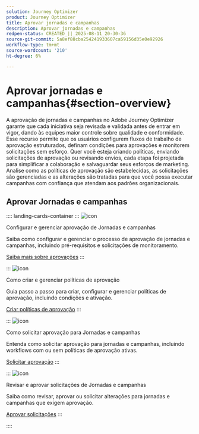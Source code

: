 ```yaml
---
solution: Journey Optimizer
product: Journey Optimizer
title: Aprovar jornadas e campanhas
description: Aprovar jornadas e campanhas
redpen-status: CREATED_||_2025-08-11_20-30-36
source-git-commit: 5a8ef88cba254241933607ca59156d35e0e92926
workflow-type: tm+mt
source-wordcount: '210'
ht-degree: 6%

---
```



# Aprovar jornadas e campanhas{#section-overview}

A aprovação de jornadas e campanhas no Adobe Journey Optimizer garante que cada iniciativa seja revisada e validada antes de entrar em vigor, dando às equipes maior controle sobre qualidade e conformidade. Esse recurso permite que os usuários configurem fluxos de trabalho de aprovação estruturados, definam condições para aprovações e monitorem solicitações sem esforço. Quer você esteja criando políticas, enviando solicitações de aprovação ou revisando envios, cada etapa foi projetada para simplificar a colaboração e salvaguardar seus esforços de marketing. Analise como as políticas de aprovação são estabelecidas, as solicitações são gerenciadas e as alterações são tratadas para que você possa executar campanhas com confiança que atendam aos padrões organizacionais.

## Aprovar Jornadas e campanhas

:::: landing-cards-container
:::
![icon](https://cdn.experienceleague.adobe.com/icons/book.svg?lang=pt-BR)

Configurar e gerenciar aprovação de Jornadas e campanhas

Saiba como configurar e gerenciar o processo de aprovação de jornadas e campanhas, incluindo pré-requisitos e solicitações de monitoramento.

[Saiba mais sobre aprovações](../using/test-approve/gs-approval.md)
:::

:::
![icon](https://cdn.experienceleague.adobe.com/icons/gear.svg?lang=pt-BR)

Como criar e gerenciar políticas de aprovação

Guia passo a passo para criar, configurar e gerenciar políticas de aprovação, incluindo condições e ativação.

[Criar políticas de aprovação](../using/test-approve/approval-policies.md)
:::

:::
![icon](https://cdn.experienceleague.adobe.com/icons/list-check.svg?lang=pt-BR)

Como solicitar aprovação para Jornadas e campanhas

Entenda como solicitar aprovação para jornadas e campanhas, incluindo workflows com ou sem políticas de aprovação ativas.

[Solicitar aprovação](../using/test-approve/request-approval.md)
:::

:::
![icon](https://cdn.experienceleague.adobe.com/icons/shield-halved.svg?lang=pt-BR)

Revisar e aprovar solicitações de Jornadas e campanhas

Saiba como revisar, aprovar ou solicitar alterações para jornadas e campanhas que exigem aprovação.

[Aprovar solicitações](../using/test-approve/review-approve-request.md)
:::

::::
